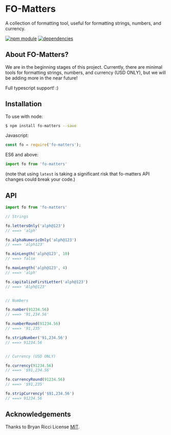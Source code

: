 FO-Matters
=============

A collection of formatting tool, useful for formatting strings, numbers, and currency.

[![npm module](https://img.shields.io/npm/v/fo-matters/latest.svg)](https://www.npmjs.org/package/fo-matters)
[![dependencies](https://david-dm.org/riccijs/fo-matters.svg)](https://david-dm.org/riccijs/fo-matters)



About FO-Matters?
----------

We are in the beginning stages of this project. Currently, there are minimal tools for formatting strings, numbers, and currency (USD ONLY), but we will be adding more in the near future!

Full typescript support! :)



Installation
------------

To use with node:

```bash
$ npm install fo-matters --save
```

Javascript:

```javascript
const fo = require('fo-matters');
```

ES6 and above:

```javascript
import fo from 'fo-matters'
```

(note that using `latest` is taking a significant risk that fo-matters API changes could break your code.)


API
-------------

```js
import fo from 'fo-matters'

// Strings

fo.lettersOnly('alph@123')
// ===> 'alph'

fo.alphaNumericOnly('alph@123')
// ===> 'alph123'

fo.minLength('alph@123', 10)
// ===> false

fo.maxLength('alph@123', 4)
// ===> 'alph'

fo.capitalizeFirstLetter('alph@123')
// ===> 'Alph@123'


// Numbers

fo.number(91234.56)
// ===> '91,234.56'

fo.numberRound(91234.56)
// ===> '91,235'

fo.stripNumber('91,234.56')
// ===> 91234.56


// Currency (USD ONLY)

fo.currency(91234.56)
// ===> '$91,234.56'

fo.currencyRound(91234.56)
// ===> '$91,235'

fo.stripCurrency('$91,234.56')
// ===> 91234.56
```


Acknowledgements
-----------------

Thanks to Bryan Ricci
License [MIT](https://opensource.org/licenses/MIT).
